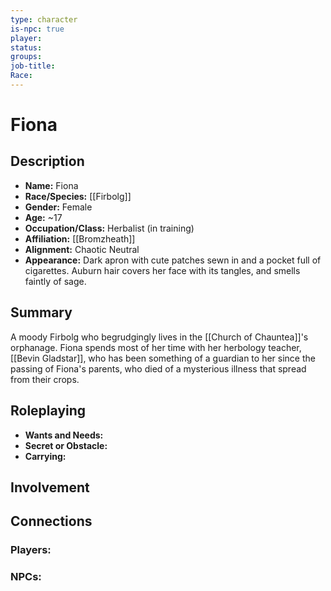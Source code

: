 ```yaml
---
type: character
is-npc: true
player: 
status: 
groups: 
job-title: 
Race:
---
```

# Fiona

## Description
- **Name:** Fiona
- **Race/Species:** [[Firbolg]]
- **Gender:** Female
- **Age:** ~17
- **Occupation/Class:** Herbalist (in training)
- **Affiliation:** [[Bromzheath]]
- **Alignment:** Chaotic Neutral
- **Appearance:** Dark apron with cute patches sewn in and a pocket full of cigarettes. Auburn hair covers her face with its tangles, and smells faintly of sage.

## Summary

A moody Firbolg who begrudgingly lives in the [[Church of Chauntea]]'s orphanage. Fiona spends most of her time with her herbology teacher, [[Bevin Gladstar]], who has been something of a guardian to her since the passing of Fiona's parents, who died of a mysterious illness that spread from their crops.

## Roleplaying
 - **Wants and Needs:**
 - **Secret or Obstacle:**
 - **Carrying:**


## Involvement


## Connections


### Players:


### NPCs:


